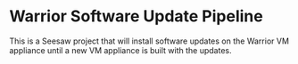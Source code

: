Warrior Software Update Pipeline
================================

This is a Seesaw project that will install software updates on the Warrior VM appliance until a new VM appliance is built with the updates.
